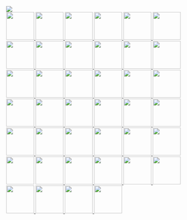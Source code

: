 
<img src="http://gifsockets.twolfson.com/image.gif" />

<div>
     <a href="https://oss.capital" target="_blank">
          <img height="75" src="https://reimertz.co/images/projects/osscapital.gif">
     </a>
     <a href="https://aljabr.io" target="_blank">
          <img height="75" src="https://reimertz.co/images/projects/aljabr.gif">
     </a>
     <a href="https://planetscale.com" target="_blank">
          <img height="75" src="https://reimertz.co/images/projects/planetscale.gif">
     </a>
     <a href="https://reimertz.co/the-night-is-young" target="_blank">
          <img height="75" src="https://reimertz.co/images/projects/the-night-is-young.jpeg">
     </a>
     <a href="https://reimertz.co/when-i-go" target="_blank">
          <img height="75" src="https://reimertz.co/images/projects/slowclub-cover.gif">
     </a>
     <a href="https://flagtimes.re.im" target="_blank">
          <img height="75" src="https://reimertz.co/images/projects/flagtimes-site.gif">
     </a>
     <a href="https://reimertz.co" target="_blank">
          <img height="75" src="https://reimertz.co/images/projects/vincent.gif">
     </a>
     <a href="https://asocial.re.im" target="_blank">
          <img height="75" src="https://reimertz.co/images/projects/asocial_black.png">
     </a>
     <a href="https://anolog.org" target="_blank">
          <img height="75" src="https://reimertz.co/images/projects/anolog.png">
     </a>
     <a href="https://github.com/reimertz/wcal" target="_blank">
          <img height="75" src="https://reimertz.co/images/projects/wcal.gif">
     </a>
     <a href="https://git.chat" target="_blank">
          <img height="75" src="https://reimertz.co/images/projects/git-chat.gif">
     </a>
     <a href="https://youtu.be/LHu8rwLK5sA" target="_blank">
          <img height="75" src="https://reimertz.co/images/projects/nordic_js.gif">
     </a>
     <a href="https://opentracing.io" target="_blank">
          <img height="75" src="https://reimertz.co/images/projects/opentracing.gif">
     </a>
     <a href="https://github.com/reimertz/lagom" target="_blank">
          <img height="75" src="https://reimertz.co/images/projects/lagom.gif">
     </a>
     <a href="https://jsbin.com/gozelij/14" target="_blank">
          <img height="75" src="https://reimertz.co/images/projects/write-something.gif">
     </a>
     <a href="https://github.com/reimertz/push" target="_blank">
          <img height="75" src="https://reimertz.co/images/projects/push.png">
     </a>
     <a href="https://jsbin.com/palobo/52/edit?js,output" target="_blank">
          <img height="75" src="https://reimertz.co/images/projects/685bytesynth.gif">
     </a>
     <a href="https://github.com/reimertz/countryparrots" target="_blank">
          <img height="75" src="https://reimertz.co/images/projects/parrot_big.gif">
     </a>
     <a href="https://angel.co/company/ampli-fi" target="_blank">
          <img height="75" src="https://reimertz.co/images/projects/amplifi.gif">
     </a>
     <a href="https://sfmusicalliance.com/" target="_blank">
          <img height="75" src="https://reimertz.co/images/projects/sfma.gif">
     </a>
     <a href="https://github.com/reimertz/trumpcss" target="_blank">
          <img height="75" src="https://reimertz.co/images/projects/trump.gif">
     </a>
     <a href="https://differentperspectiv.es" target="_blank">
          <img height="75" src="https://reimertz.co/images/projects/different-perspectives.gif">
     </a>
     <a href="https://reimertz.github.io/brand-colors" target="_blank">
          <img height="75" src="https://reimertz.co/images/projects/brand-colors.gif">
     </a>
     <a href="https://hackforrefugees.com" target="_blank">
          <img height="75" src="https://reimertz.co/images/projects/hackforrefugees.gif">
     </a>
     <a href="https://heartcoins.org" target="_blank">
          <img height="75" src="https://reimertz.co/images/projects/heartcoins.gif">
     </a>
     <a href="https://bandpage artists" target="_blank">
          <img height="75" src="https://reimertz.co/images/projects/bandpage-1.gif">
     </a>
     <a href="https://bandpage.com/partners/spotify" target="_blank">
          <img height="75" src="https://reimertz.co/images/projects/bandpage-2.gif">
     </a>
     <a href="https://github.com/reimertz/gyver" target="_blank">
          <img height="75" src="https://reimertz.co/images/projects/gyver.gif">
     </a>
     <a href="https://github.com/reimertz/feel-beats" target="_blank">
          <img height="75" src="https://reimertz.co/images/projects/feelbeats.jpg">
     </a>
     <a href="https://flag-colors.re.im/" target="_blank">
          <img height="75" src="https://reimertz.co/images/projects/flag-colors.gif">
     </a>
     <a>
          <img height="75" src="https://reimertz.co/images/projects/popwars.gif">
     </a>
     <a href="https://twitter.com/reimertz/status/693152132875304960" target="_blank">
          <img height="75" src="https://reimertz.co/images/projects/nevah.gif">
     </a>
     <a href="https://github.com/reimertz/letswork" target="_blank">
          <img height="75" src="https://reimertz.co/images/projects/letswork.png">
     </a>
     <a href="https://github.com/DynoSRC/dynosrc" target="_blank">
          <img height="75" src="https://reimertz.co/images/projects/dynosrc.gif">
     </a>
     <a href="https://nes-o-png.herokuapp.com" target="_blank">
          <img height="75" src="https://reimertz.co/images/projects/nes-o-png.gif">
     </a>
     <a href="https://github.com/shorten/shorten.li" target="_blank">
          <img height="75" src="https://reimertz.co/images/projects/shorten-js.gif">
     </a>
     <a href="https://github.com/reimertz/swear.at" target="_blank">
          <img height="75" src="https://reimertz.co/images/projects/swear-at.gif">
     </a>
     <a href="https://github.com/reimertz/plus.js" target="_blank">
          <img height="75" src="https://reimertz.co/images/projects/plus-js.png">
     </a>
     <a href="https://github.com/reimertz/purple" target="_blank">
          <img height="75" src="https://reimertz.co/images/projects/purple.gif">
     </a>
     <a href="https://vasktrafik.se" target="_blank">
          <img height="75" src="https://reimertz.co/images/projects/vasktrafik.jpg">
     </a>
</div>
